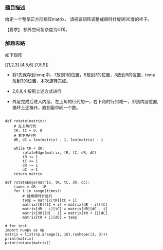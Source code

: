 ### 题目描述

给定一个整型正方形矩阵matrix， 请把该矩阵调整成顺时针旋转90度的样子。

【要求】 额外空间复杂度为O(1)。


### 解题思路

如下矩阵

[[1,2,3]
 [4,5,6]
 [7,8,9]]
 
- 将1先保存到temp中，7放到1的位置，9放到7的位置，3放到9的位置，temp放到3的位置，本次旋转完成。
 
 - 2,6,8,4 按照上述方式进行
 
 - 外层完成后进入内层，左上角的行列加一，右下角的行列减一，即到内层位置,循环上述操作，直到最中间一个数。

```pyhton

def rotate(matrix):
    # 左上角行列
    tR, tC = 0, 0
    # 右下角行列
    dR, dC = len(matrix) - 1, len(matrix) - 1

    while tR < dR:
        rotateEdge(matrix, tR, tC, dR, dC)
        tR += 1
        tC += 1
        dR -= 1
        dC -= 1
    return matrix

def rotateEdge(matrix, tR, tC, dR, dC):
    times = dR - tR
    for i in range(times):
        # 替换顺时针进行
        temp = matrix[tR][tC + i]
        matrix[tR][tC + i] = matrix[dR - i][tC]
        matrix[dR - i][tC] = matrix[dR][dC - i]
        matrix[dR][dC - i] = matrix[tR + i][dC]
        matrix[tR + i][dC] = temp

# for test
import numpy as np
matrix = list(np.arange(1, 10).reshape((3, 3)))
print(matrix)
print(rotate(matrix))

```
